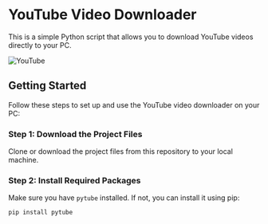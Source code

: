 # YouTube Video Downloader

This is a simple Python script that allows you to download YouTube videos directly to your PC. 

![YouTube](https://media.giphy.com/media/2xPPe3XEOnTmI/giphy.gif)

## Getting Started

Follow these steps to set up and use the YouTube video downloader on your PC:

### Step 1: Download the Project Files

Clone or download the project files from this repository to your local machine.

### Step 2: Install Required Packages

Make sure you have `pytube` installed. If not, you can install it using pip:

```bash
pip install pytube
